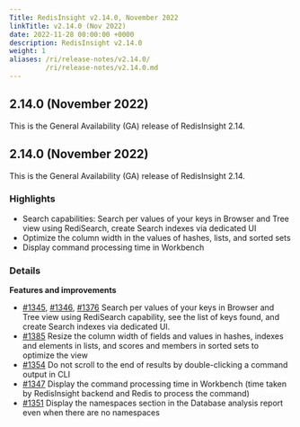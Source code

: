 ```yaml
---
Title: RedisInsight v2.14.0, November 2022
linkTitle: v2.14.0 (Nov 2022)
date: 2022-11-28 00:00:00 +0000
description: RedisInsight v2.14.0
weight: 1
aliases: /ri/release-notes/v2.14.0/
         /ri/release-notes/v2.14.0.md
---
```

## 2.14.0 (November 2022)
This is the General Availability (GA) release of RedisInsight 2.14.

## 2.14.0 (November 2022)
This is the General Availability (GA) release of RedisInsight 2.14.

### Highlights
- Search capabilities: Search per values of your keys in Browser and Tree view using RediSearch, create Search indexes via dedicated UI
- Optimize the column width in the values of hashes, lists, and sorted sets
- Display command processing time in Workbench

### Details
**Features and improvements**
- [#1345](https://github.com/RedisInsight/RedisInsight/pull/1345), [#1346](https://github.com/RedisInsight/RedisInsight/pull/1346), [#1376](https://github.com/RedisInsight/RedisInsight/pull/1376) Search per values of your keys in Browser and Tree view using RediSearch capability, see the list of keys found, and create Search indexes via dedicated UI.
- [#1385](https://github.com/RedisInsight/RedisInsight/pull/1385) Resize the column width of fields and values in hashes, indexes and elements in lists, and scores and members in sorted sets to optimize the view
- [#1354](https://github.com/RedisInsight/RedisInsight/pull/1407) Do not scroll to the end of results by double-clicking a command output in CLI
- [#1347](https://github.com/RedisInsight/RedisInsight/pull/1347) Display the command processing time in Workbench (time taken by RedisInsight backend and Redis to process the command)
- [#1351](https://github.com/RedisInsight/RedisInsight/pull/1351) Display the namespaces section in the Database analysis report even when there are no namespaces
